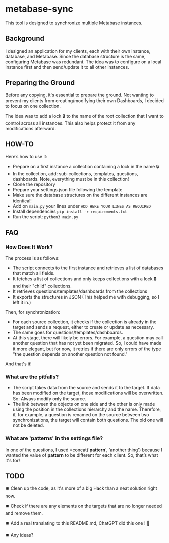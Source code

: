 # metabase-sync
This tool is designed to synchronize multiple Metabase instances.

## Background
I designed an application for my clients, each with their own instance, database, and Metabase. Since the database structure is the same, configuring Metabase was redundant. The idea was to configure on a local instance first and then send/update it to all other instances.

## Preparing the Ground
Before any copying, it's essential to prepare the ground. Not wanting to prevent my clients from creating/modifying their own Dashboards, I decided to focus on one collection.

The idea was to add a lock 🔒 to the name of the root collection that I want to control across all instances. This also helps protect it from any modifications afterward.

## HOW-TO
Here’s how to use it:
- Prepare on a first instance a collection containing a lock in the name 🔒
- In the collection, add: sub-collections, templates, questions, dashboards. Note, everything must be in this collection!
- Clone the repository
- Prepare your settings.json file following the template
- Make sure the database structures on the different instances are identical!
- Add on ```main.py``` your lines under ```ADD HERE YOUR LINES AS REQUIRED```
- Install dependencies ```pip install -r requirements.txt```
- Run the script: ```python3 main.py```

## FAQ
### How Does It Work?
The process is as follows:
- The script connects to the first instance and retrieves a list of databases that match all fields.
- It fetches a list of collections and only keeps collections with a lock 🔒 and their "child" collections.
- It retrieves questions/templates/dashboards from the collections
- It exports the structures in JSON (This helped me with debugging, so I left it in.)

Then, for synchronization:
- For each source collection, it checks if the collection is already in the target and sends a request, either to create or update as necessary.
- The same goes for questions/templates/dashboards.
- At this stage, there will likely be errors. For example, a question may call another question that has not yet been migrated. So, I could have made it more elegant, but for now, it retries if there are only errors of the type "the question depends on another question not found."

And that's it!

### What are the pitfalls?
- The script takes data from the source and sends it to the target. If data has been modified on the target, those modifications will be overwritten. So: Always modify only the source.
- The link between the objects on one side and the other is only made using the position in the collections hierarchy and the name. Therefore, if, for example, a question is renamed on the source between two synchronizations, the target will contain both questions. The old one will not be deleted.

### What are 'patterns' in the settings file?
In one of the questions, I used =concat('__pattern__', 'another thing') because I wanted the value of __pattern__ to be different for each client. So, that’s what it's for!

## TODO
⏹️ Clean up the code, as it's more of a big Hack than a neat solution right now.

⏹️ Check if there are any elements on the targets that are no longer needed and remove them.

⏹️ Add a real translating to this README.md, ChatGPT did this one ! 🤡

⏹️ Any ideas?